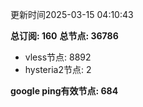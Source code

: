 更新时间2025-03-15 04:10:43

**总订阅: 160**
**总节点: 36786**
- vless节点: 8892
- hysteria2节点: 2

**google ping有效节点: 684**
